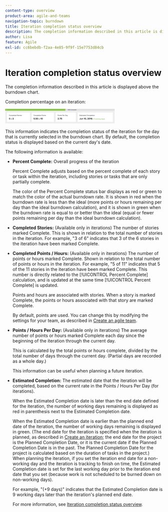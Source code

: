 ```yaml
---
content-type: overview
product-area: agile-and-teams
navigation-topic: burndown
title: Iteration completion status overview
description: The completion information described in this article is displayed above the burndown chart.
author: Lisa
feature: Agile
exl-id: cc6bebdb-f2aa-4e85-9f9f-15e7753d84cb
---
```

# Iteration completion status overview

The completion information described in this article is displayed above the burndown chart.

Completion percentage on an iteration:

![](assets/burndown-percentcomplete-350x47.png)

This information indicates the completion status of the iteration for the day that is currently selected in the burndown chart. By default, the completion status is displayed based on the current day's date.

The following information is available:

* **Percent Complete:** Overall progress of the iteration

   Percent Complete adjusts based on the percent complete of each story or task within the iteration, including stories or tasks that are only partially complete.

   The color of the Percent Complete status bar displays as red or green to match the color of the actual burndown rate. It is shown in red when the burndown rate is less than the ideal (more points or hours remaining per day than the ideal burndown calculation), and it is shown in green when the burndown rate is equal to or better than the ideal (equal or fewer points remaining per day than the ideal burndown calculation).

* **Completed Stories:** (Available only in iterations) The number of stories marked Complete. This is shown in relation to the total number of stories in the iteration. For example, "3 of 6" indicates that 3 of the 6 stories in the iteration have been marked Complete.
* **Completed Points / Hours:** (Available only in iterations) The number of points or hours marked Complete. Shown in relation to the total number of points or hours in the iteration. For example, "5 of 11" indicates that 5 of the 11 stories in the iteration have been marked Complete. This number is directly related to the [!UICONTROL Percent Complete] calculation, and is updated at the same time [!UICONTROL Percent Complete] is updated.

   Points and hours are associated with stories. When a story is marked Complete, the points or hours associated with that story are marked Complete.

   By default, points are used. You can change this by modifying the settings for your team, as described in [Create an agile team](../../../agile/get-started-with-agile-in-workfront/create-an-agile-team.md).

* **Points / Hours Per Day:** (Available only in iterations) The average number of points or hours marked Complete each day since the beginning of the iteration through the current day.

   This is calculated by the total points or hours complete, divided by the total number of days through the current day. (Partial days are recorded as a whole day.)

   This information can be useful when planning a future iteration.

* **Estimated Completion:** The estimated date that the iteration will be completed, based on the current rate in the Points / Hours Per Day (for iterations).

   When the Estimated Completion date is later than the end date defined for the iteration, the number of working days remaining is displayed as red in parenthesis next to the Estimated Completion date.

   When the Estimated Completion date is earlier than the planned end date of the iteration, the number of working days remaining is displayed in green. (The end date for the iteration is specified when the iteration is planned, as described in [Create an iteration](../../../agile/use-scrum-in-an-agile-team/iterations/create-an-iteration.md); the end date for the project is the Planned Completion Date, or it is the current date if the Planned Completion Date is in the past. The Planned Completion Date for the project is calculated based on the duration of tasks in the project.) When planning the iteration, if you set the iteration end date for a non-working day and the iteration is tracking to finish on time, the Estimated Completion date is set for the last working day prior to the iteration end date that you set (because work is not scheduled to be burned down on non-working days).

   For example, "(+9 days)" indicates that the Estimated Completion date is 9 working days later than the iteration's planned end date.

   For more information, see [Iteration completion status overview](#Understanding-How-Days-Off-Affect-the-Burndown-Chart).
